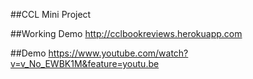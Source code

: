 ##CCL Mini Project

##Working Demo
http://cclbookreviews.herokuapp.com

##Demo
https://www.youtube.com/watch?v=v_No_EWBK1M&feature=youtu.be
